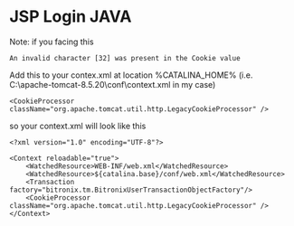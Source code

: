 # JSP Login JAVA
Note:
if you facing this
```
An invalid character [32] was present in the Cookie value
```
Add this to your contex.xml at location %CATALINA_HOME% (i.e. C:\apache-tomcat-8.5.20\conf\context.xml in my case)
```
<CookieProcessor className="org.apache.tomcat.util.http.LegacyCookieProcessor" />
```
so your context.xml will look like this
```
<?xml version="1.0" encoding="UTF-8"?>

<Context reloadable="true">
    <WatchedResource>WEB-INF/web.xml</WatchedResource>
    <WatchedResource>${catalina.base}/conf/web.xml</WatchedResource>
    <Transaction factory="bitronix.tm.BitronixUserTransactionObjectFactory"/>
    <CookieProcessor className="org.apache.tomcat.util.http.LegacyCookieProcessor" />    
</Context>
```
